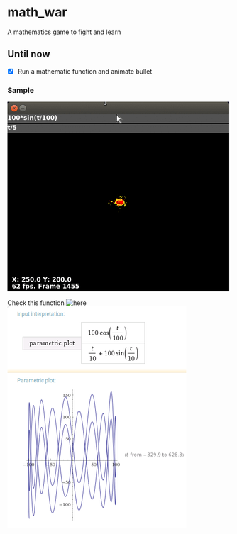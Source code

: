 # math_war
A mathematics game to fight and learn

## Until now

- [X] Run a mathematic function and animate bullet

### Sample
![](https://github.com/ottony/math_war/blob/master/doc/media/anim.gif)

Check this function ![here](http://www.wolframalpha.com/input/?i=parametric+plot+(100*cos(t%2F100),+t%2F10+%2B+100sin(t%2F10)))
![](https://github.com/ottony/math_war/blob/master/doc/media/wolf.png)
